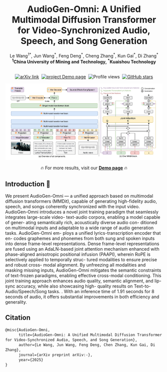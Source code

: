 <h1 align="center">AudioGen-Omni: A Unified Multimodal Diffusion Transformer for Video-Synchronized Audio, Speech, and Song Generation</h1>

<div align='center'>
  <span class="author-block">Le Wang<sup>1</sup><sup>*</sup>, Jun Wang<sup>*</sup>, Feng Deng<sup>*</sup>, Cheng Zhang<sup>*</sup>,  Kun Gai<sup>*</sup>, Di Zhang<sup>*</sup></span>
</div>

<div align='center'>
  <span class="author-block"><strong><sup>1</sup>China University of Mining and Technology, </strong></span>
  <span class="author-block"><strong><sup>*</sup>Kuaishou Technology</strong></span>
</div>
<br>

<div align="center">

  <!-- 📄 Paper / project / GitHub stats -->
  <p>
    <a href="-" target="_blank"><img src="https://img.shields.io/badge/Paper-AudioGen-Omni-red" alt="arXiv link"></a>&nbsp;
    <a href="https://ciyou2.github.io/AudioGen-Omni/" target="_blank"><img src="https://img.shields.io/badge/Project-Demo page-green" alt="project Demo page"></a>&nbsp;
    <img src="https://komarev.com/ghpvc/?username=ciyou2&color=5865f2" alt="Profile views" width="110.2" height="20">&nbsp;
    <a href="https://github.com/ciyou2/AudioGen-Omni" target="_blank"><img src="https://img.shields.io/github/stars/ciyou2/AudioGen-Omni?style=social" alt="GitHub stars"></a>
  </p>

  <!-- 🎬 Showcase -->
  <p><img src="./content/arch.jpg"></p>
  <p>🔥 For more results, visit our <a href="https://ciyou2.github.io/AudioGen-Omni/" target="_blank"><strong>Demo page</strong></a> 🔥</p>

</div>

## Introduction 📖
We present AudioGen-Omni — a unified approach
based on multimodal diffusion transformers (MMDit),
capable of generating high-fidelity audio, speech, and
songs coherently synchronized with the input video.
AudioGen-Omni introduces a novel joint training
paradigm that seamlessly integrates large-scale video-
text-audio corpora, enabling a model capable of gener-
ating semantically rich, acoustically diverse audio con-
ditioned on multimodal inputs and adaptable to a wide
range of audio generation tasks. AudioGen-Omni em-
ploys a unified lyrics-transcription encoder that en-
codes graphemes and phonemes from both sung and
spoken inputs into dense frame-level representations.
Dense frame-level representations are fused using an
AdaLN-based joint attention mechanism enhanced with
phase-aligned anisotropic positional infusion (PAAPI),
wherein RoPE is selectively applied to temporally struc-
tured modalities to ensure precise and robust cross-
modal alignment. By unfreezing all modalities and
masking missing inputs, AudioGen-Omni mitigates the
semantic constraints of text-frozen paradigms, enabling
effective cross-modal conditioning. This joint training
approach enhances audio quality, semantic alignment,
and lip-sync accuracy, while also showcasing high-
quality results on Text-to-Audio/Speech/Song tasks.
. With an inference time of 1.91 seconds for 8 seconds of audio,
it offers substantial improvements in both efficiency and
generality.
 
## Citation
```
@misc{AudioGen-Omni,
      title={AudioGen-Omni: A Unified Multimodal Diffusion Transformer for Video-Synchronized Audio, Speech, and Song Generation},
      author={Le Wang, Jun Wang, Feng Deng, Chen Zhang, Kun Gai, Di Zhang},
      journal={arXiv preprint arXiv:-},
      year={2025}
}
```
